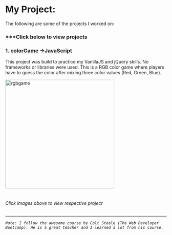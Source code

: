 
# My Project:
The following are some of the projects I worked on:
### ***Click below to view projects


### 1. [colorGame  ->JavaScript](https://mohibullahkamal.github.io/myProject/)

This project was build to practice my VanillaJS and jQuery skills. No frameworks or libraries were used. This is a RGB color game where players have to guess the color after mixing three color values (Red, Green, Blue).

[<img height="340" alt="rgbgame" src="https://user-images.githubusercontent.com/9574723/48049557-5c562800-e19f-11e8-8a3e-60df3d415432.png">](https://mohibullahkamal.github.io/myProjects/)
<br><br>









<!-- ### 2. [Photo Gallery App  ->ExpressJS; NodeJS; MongoDB; RESTful; Bootstrap](https://learnwithcolt-mo2020.c9users.io/) -->

<!-- A photo gallery App build to test my RESTful and Backend skills. The App saves and retrieves images from Database. -->

<!--[<img height="400" alt="photogallery" src="https://user-images.githubusercontent.com/9574723/52055929-1374fc00-2561-11e9-82d4-b63791b76d87.png">](https://learnwithcolt-mo2020.c9users.io/)
<br><br> -->




<!-- ### 3. [movieSearch App  ->ExpressJS; NodeJS; omdbAPI](https://movie-mo2020.c9users.io/) -->
<!-- This App takes a movie name and use omdb Api to retrieve movie names with movie posters. -->
<!-- <a href="https://movie-mo2020.c9users.io/">
<img height="400" alt="moviesearch" src="https://user-images.githubusercontent.com/9574723/48049559-5d875500-e19f-11e8-891a-21c1405d0516.png"> <br><br>
</a> -->








###### Click images above to view respective project
---


*`Note: I follow the awesome course by Colt Steele (The Web Developer Bootcamp). He is a great teacher and I learned a lot from his course.`*
